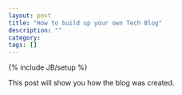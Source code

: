 ```yaml
---
layout: post
title: "How to build up your own Tech Blog"
description: ""
category: 
tags: []
---
```

{% include JB/setup %}

This post will show you how the blog was created.